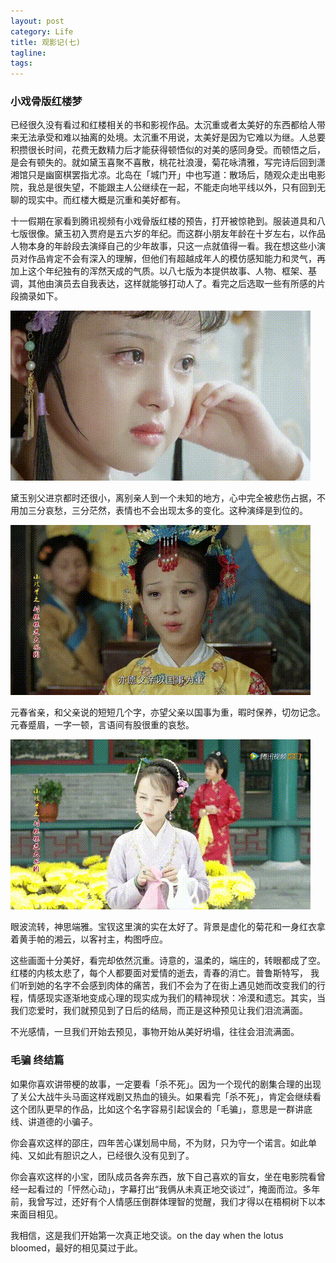 ```yaml
---
layout: post
category: Life
title: 观影记(七)
tagline:
tags: 
---
```


### 小戏骨版红楼梦
已经很久没有看过和红楼相关的书和影视作品。太沉重或者太美好的东西都给人带来无法承受和难以抽离的处境。太沉重不用说，太美好是因为它难以为继。人总要积攒很长时间，花费无数精力后才能获得顿悟似的对美的感同身受。而顿悟之后，是会有顿失的。就如黛玉喜聚不喜散，桃花社浪漫，菊花咏清雅，写完诗后回到潇湘馆只是幽窗棋罢指尤凉。北岛在「城门开」中也写道：散场后，随观众走出电影院，我总是很失望，不能跟主人公继续在一起，不能走向地平线以外，只有回到无聊的现实中。而红楼大概是沉重和美好都有。

十一假期在家看到腾讯视频有小戏骨版红楼的预告，打开被惊艳到。服装道具和八七版很像。黛玉初入贾府是五六岁的年纪。而这群小朋友年龄在十岁左右，以作品人物本身的年龄段去演绎自己的少年故事，只这一点就值得一看。我在想这些小演员对作品肯定不会有深入的理解，但他们有超越成年人的模仿感知能力和灵气，再加上这个年纪独有的浑然天成的气质。以八七版为本提供故事、人物、框架、基调，其他由演员去自我表达，这样就能够打动人了。看完之后选取一些有所感的片段摘录如下。

![](/assets/images/film7-1.gif)

黛玉别父进京都时还很小，离别亲人到一个未知的地方，心中完全被悲伤占据，不用加三分哀愁，三分茫然，表情也不会出现太多的变化。这种演绎是到位的。

![](/assets/images/film7-2.gif)

元春省亲，和父亲说的短短几个字，亦望父亲以国事为重，暇时保养，切勿记念。元春蹙眉，一字一顿，言语间有股很重的哀愁。

![](/assets/images/film7-3.gif)

眼波流转，神思端雅。宝钗这里演的实在太好了。背景是虚化的菊花和一身红衣拿着黄手帕的湘云，以客衬主，构图呼应。

这些画面十分美好，看完却依然沉重。诗意的，温柔的，端庄的，转眼都成了空。红楼的内核太悲了，每个人都要面对爱情的逝去，青春的消亡。普鲁斯特写， 我们听到她的名字不会感到肉体的痛苦，我们不会为了在街上遇见她而改变我们的行程，情感现实逐渐地变成心理的现实成为我们的精神现状：冷漠和遗忘。其实，当我们恋爱时，我们就预见到了日后的结局，而正是这种预见让我们泪流满面。

不光感情，一旦我们开始去预见，事物开始从美好坍塌，往往会泪流满面。

### 毛骗 终结篇
如果你喜欢讲带梗的故事，一定要看「杀不死」。因为一个现代的剧集合理的出现了关公大战牛头马面这样戏剧又热血的镜头。如果看完「杀不死」，肯定会继续看这个团队更早的作品，比如这个名字容易引起误会的「毛骗」，意思是一群讲底线、讲道德的小骗子。

你会喜欢这样的邵庄，四年苦心谋划局中局，不为财，只为守一个诺言。如此单纯、又如此有胆识之人，已经很久没有见到了。

你会喜欢这样的小宝，团队成员各奔东西，放下自己喜欢的盲女，坐在电影院看曾经一起看过的「怦然心动」，字幕打出“我俩从未真正地交谈过”，掩面而泣。多年前，我曾写过，还好有个人情感压倒群体理智的觉醒，我们才得以在梧桐树下以本来面目相见。

我相信，这是我们开始第一次真正地交谈。on the day when the lotus bloomed，最好的相见莫过于此。
